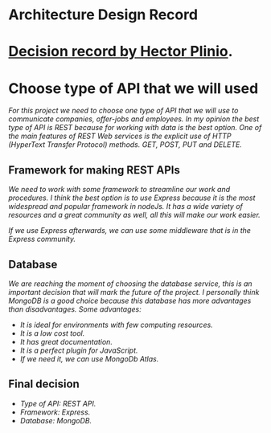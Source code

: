 # Architecture Design Record

# [Decision record  by Hector Plinio](https://github.com/hectorplinio).

# Choose type of API that we will used
_For this project we need to choose one type of API that we will use to communicate companies, offer-jobs and employees._
_In my opinion the best type of API is REST because for working with data is the best option. One of the main features of REST Web services is the explicit use of HTTP (HyperText Transfer Protocol) methods. GET, POST, PUT and DELETE._

## Framework for making REST APIs

_We need to work with some framework to streamline our work and procedures. I think the best option is to use Express because it is the most widespread and popular framework in nodeJs. It has a wide variety of resources and a great community as well, all this will make our work easier._

_If we use Express afterwards, we can use some middleware that is in the Express community._

## Database

_We are reaching the moment of choosing the database service, this is an important decision that will mark the future of the project. I personally think MongoDB is a good choice because this database has more advantages than disadvantages. Some advantages:_

- _It is ideal for environments with few computing resources._
- _It is a low cost tool._
- _It has great documentation._
- _It is a perfect plugin for JavaScript._
- _If we need it, we can use MongoDb Atlas._

## Final decision

- _Type of API: REST API._
- _Framework: Express._
- _Database: MongoDB._
